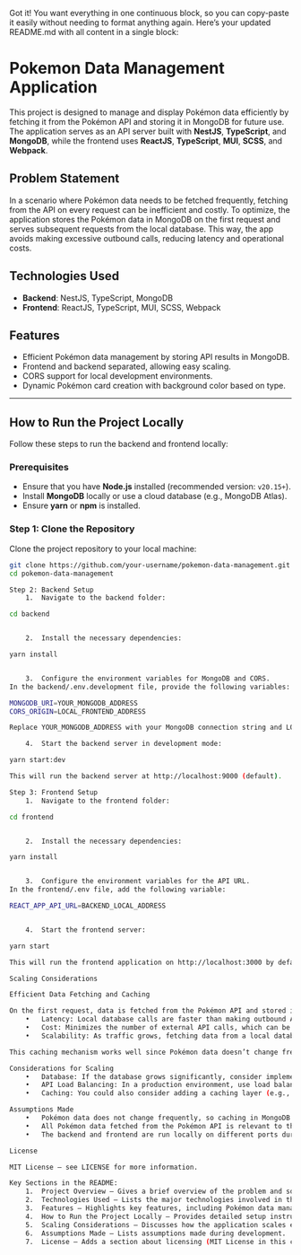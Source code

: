 Got it! You want everything in one continuous block, so you can copy-paste it easily without needing to format anything again. Here’s your updated README.md with all content in a single block:

# Pokemon Data Management Application

This project is designed to manage and display Pokémon data efficiently by fetching it from the Pokémon API and storing it in MongoDB for future use. The application serves as an API server built with **NestJS**, **TypeScript**, and **MongoDB**, while the frontend uses **ReactJS**, **TypeScript**, **MUI**, **SCSS**, and **Webpack**.

## Problem Statement

In a scenario where Pokémon data needs to be fetched frequently, fetching from the API on every request can be inefficient and costly. To optimize, the application stores the Pokémon data in MongoDB on the first request and serves subsequent requests from the local database. This way, the app avoids making excessive outbound calls, reducing latency and operational costs.

## Technologies Used

- **Backend**: NestJS, TypeScript, MongoDB
- **Frontend**: ReactJS, TypeScript, MUI, SCSS, Webpack

## Features

- Efficient Pokémon data management by storing API results in MongoDB.
- Frontend and backend separated, allowing easy scaling.
- CORS support for local development environments.
- Dynamic Pokémon card creation with background color based on type.

---

## How to Run the Project Locally

Follow these steps to run the backend and frontend locally:

### Prerequisites

- Ensure that you have **Node.js** installed (recommended version: `v20.15+`).
- Install **MongoDB** locally or use a cloud database (e.g., MongoDB Atlas).
- Ensure **yarn** or **npm** is installed.

### Step 1: Clone the Repository

Clone the project repository to your local machine:

```bash
git clone https://github.com/your-username/pokemon-data-management.git
cd pokemon-data-management

Step 2: Backend Setup
	1.	Navigate to the backend folder:

cd backend


	2.	Install the necessary dependencies:

yarn install


	3.	Configure the environment variables for MongoDB and CORS.
In the backend/.env.development file, provide the following variables:

MONGODB_URI=YOUR_MONGODB_ADDRESS
CORS_ORIGIN=LOCAL_FRONTEND_ADDRESS

Replace YOUR_MONGODB_ADDRESS with your MongoDB connection string and LOCAL_FRONTEND_ADDRESS with your frontend URL (e.g., http://localhost:3000).

	4.	Start the backend server in development mode:

yarn start:dev

This will run the backend server at http://localhost:9000 (default).

Step 3: Frontend Setup
	1.	Navigate to the frontend folder:

cd frontend


	2.	Install the necessary dependencies:

yarn install


	3.	Configure the environment variables for the API URL.
In the frontend/.env file, add the following variable:

REACT_APP_API_URL=BACKEND_LOCAL_ADDRESS


	4.	Start the frontend server:

yarn start

This will run the frontend application on http://localhost:3000 by default.

Scaling Considerations

Efficient Data Fetching and Caching

On the first request, data is fetched from the Pokémon API and stored in MongoDB for future use. For any subsequent requests, the backend API fetches the Pokémon data directly from MongoDB rather than the external Pokémon API. This approach reduces:
	•	Latency: Local database calls are faster than making outbound API calls.
	•	Cost: Minimizes the number of external API calls, which can be costly when dealing with large volumes of data.
	•	Scalability: As traffic grows, fetching data from a local database is more efficient and manageable compared to constantly calling external services.

This caching mechanism works well since Pokémon data doesn’t change frequently, making it a perfect use case for local storage after the initial API call.

Considerations for Scaling
	•	Database: If the database grows significantly, consider implementing pagination or query optimizations to handle large datasets.
	•	API Load Balancing: In a production environment, use load balancing for both the backend and frontend to handle a large number of requests efficiently.
	•	Caching: You could also consider adding a caching layer (e.g., Redis) for highly frequent data requests.

Assumptions Made
	•	Pokémon data does not change frequently, so caching in MongoDB for subsequent requests is feasible.
	•	All Pokémon data fetched from the Pokémon API is relevant to the application’s needs.
	•	The backend and frontend are run locally on different ports during development. Ensure proper CORS handling is configured.

License

MIT License – see LICENSE for more information.

Key Sections in the README:
	1.	Project Overview – Gives a brief overview of the problem and solution approach.
	2.	Technologies Used – Lists the major technologies involved in the project.
	3.	Features – Highlights key features, including Pokémon data management and backend optimization.
	4.	How to Run the Project Locally – Provides detailed setup instructions for both the backend and frontend, including environment configurations.
	5.	Scaling Considerations – Discusses how the application scales efficiently by caching data in MongoDB.
	6.	Assumptions Made – Lists assumptions made during development.
	7.	License – Adds a section about licensing (MIT License in this case).
